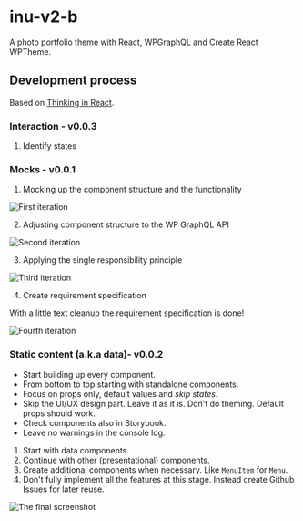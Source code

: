 # inu-v2-b

A photo portfolio theme with React, WPGraphQL and Create React WPTheme.

## Development process

Based on [Thinking in React](https://reactjs.org/docs/thinking-in-react.html).

### Interaction - v0.0.3

1. Identify states

### Mocks - v0.0.1

1. Mocking up the component structure and the functionality

![First iteration](./react-src/docs/mocks-1.png)

2. Adjusting component structure to the WP GraphQL API

![Second iteration](./react-src/docs/mocks-2.png)

3. Applying the single responsibility principle

![Third iteration](./react-src/docs/mocks-3.png)

4. Create requirement specification

With a little text cleanup the requirement specification is done!

![Fourth iteration](./react-src/docs/mocks-4.png)

### Static content (a.k.a data)- v0.0.2

- Start building up every component.
- From bottom to top starting with standalone components.
- Focus on props only, default values and _skip states_.
- Skip the UI/UX design part. Leave it as it is. Don't do theming. Default props should work.
- Check components also in Storybook.
- Leave no warnings in the console log.

1. Start with data components.
2. Continue with other (presentational) components.
3. Create additional components when necessary. Like `MenuItem` for `Menu`.
4. Don't fully implement all the features at this stage. Instead create Github Issues for later reuse.

![The final screenshot](./react-src/docs/data-1.png)
